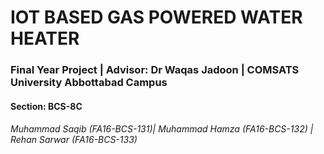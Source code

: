 # IOT BASED GAS POWERED WATER HEATER
### Final Year Project | Advisor: Dr Waqas Jadoon | COMSATS University Abbottabad Campus

#### Section: BCS-8C

###### Muhammad Saqib  (FA16-BCS-131)| Muhammad Hamza  (FA16-BCS-132) | Rehan Sarwar (FA16-BCS-133)

